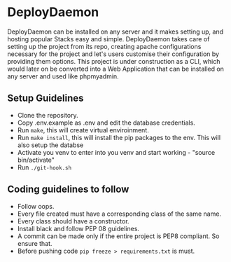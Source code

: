 # DeployDaemon
DeployDaemon can be installed on any server and it makes setting up, and hosting popular Stacks easy and simple. DeployDaemon takes care of setting up the project from its repo, creating apache configurations necessary for the project and let's users customise their configuration by providing them options. This project is under construction as a CLI, which would later on be converted into a Web Application that can be installed on any server and used like phpmyadmin.

## Setup Guidelines
- Clone the repository.
- Copy .env.example as .env and edit the database credentials.
- Run ```make```, this will create virtual enviroinment.
- Run ```make install```, this will install the pip packages to the env. This will also setup the databse
- Activate you venv to enter into you venv and start working - "source bin/activate"
- Run ```./git-hook.sh```

## Coding guidelines to follow
- Follow oops.
- Every file created must have a corresponding class of the same name.
- Every class should have a constructor.
- Install black and follow PEP 08 guidelines.
- A commit can be made only if the entire project is PEP8 compliant. So ensure that.
- Before pushing code ```pip freeze > requirements.txt``` is must.

